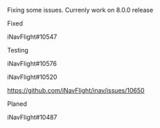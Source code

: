 Fixing some issues. Currenly work on 8.0.0 release

Fixed

iNavFlight#10547

Testing

iNavFlight#10576

iNavFlight#10520

https://github.com/iNavFlight/inav/issues/10650

Planed

iNavFlight#10487
